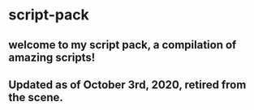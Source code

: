 # script-pack                                                                                                                                        
welcome to my script pack, a compilation of amazing scripts!
--
Updated as of October 3rd, 2020, retired from the scene.
--
